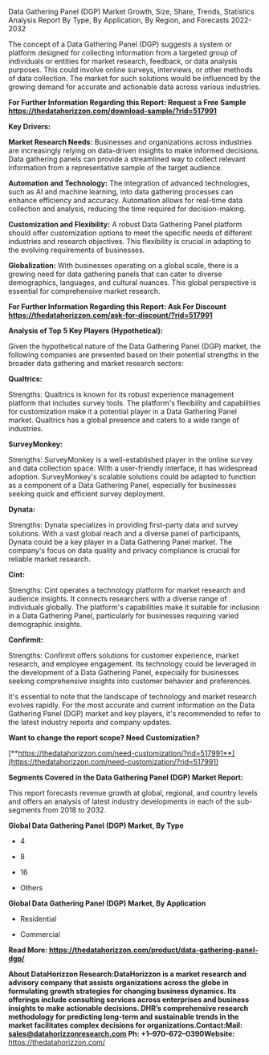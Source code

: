 Data Gathering Panel (DGP) Market Growth, Size, Share, Trends,
Statistics Analysis Report By Type, By Application, By Region, and
Forecasts 2022-2032

The concept of a Data Gathering Panel (DGP) suggests a system or
platform designed for collecting information from a targeted group of
individuals or entities for market research, feedback, or data analysis
purposes. This could involve online surveys, interviews, or other
methods of data collection. The market for such solutions would be
influenced by the growing demand for accurate and actionable data across
various industries.

**For Further Information Regarding this Report: Request a Free Sample
<https://thedatahorizzon.com/download-sample/?rid=517991>**

**Key Drivers:**

**Market Research Needs:** Businesses and organizations across
industries are increasingly relying on data-driven insights to make
informed decisions. Data gathering panels can provide a streamlined way
to collect relevant information from a representative sample of the
target audience.

**Automation and Technology:** The integration of advanced technologies,
such as AI and machine learning, into data gathering processes can
enhance efficiency and accuracy. Automation allows for real-time data
collection and analysis, reducing the time required for decision-making.

**Customization and Flexibility:** A robust Data Gathering Panel
platform should offer customization options to meet the specific needs
of different industries and research objectives. This flexibility is
crucial in adapting to the evolving requirements of businesses.

**Globalization:** With businesses operating on a global scale, there is
a growing need for data gathering panels that can cater to diverse
demographics, languages, and cultural nuances. This global perspective
is essential for comprehensive market research.

**For Further Information Regarding this Report: Ask For Discount
<https://thedatahorizzon.com/ask-for-discount/?rid=517991>**

**Analysis of Top 5 Key Players (Hypothetical):**

Given the hypothetical nature of the Data Gathering Panel (DGP) market,
the following companies are presented based on their potential strengths
in the broader data gathering and market research sectors:

**Qualtrics:**

Strengths: Qualtrics is known for its robust experience management
platform that includes survey tools. The platform's flexibility and
capabilities for customization make it a potential player in a Data
Gathering Panel market. Qualtrics has a global presence and caters to a
wide range of industries.

**SurveyMonkey:**

Strengths: SurveyMonkey is a well-established player in the online
survey and data collection space. With a user-friendly interface, it has
widespread adoption. SurveyMonkey's scalable solutions could be adapted
to function as a component of a Data Gathering Panel, especially for
businesses seeking quick and efficient survey deployment.

**Dynata:**

Strengths: Dynata specializes in providing first-party data and survey
solutions. With a vast global reach and a diverse panel of participants,
Dynata could be a key player in a Data Gathering Panel market. The
company's focus on data quality and privacy compliance is crucial for
reliable market research.

**Cint:**

Strengths: Cint operates a technology platform for market research and
audience insights. It connects researchers with a diverse range of
individuals globally. The platform's capabilities make it suitable for
inclusion in a Data Gathering Panel, particularly for businesses
requiring varied demographic insights.

**Confirmit:**

Strengths: Confirmit offers solutions for customer experience, market
research, and employee engagement. Its technology could be leveraged in
the development of a Data Gathering Panel, especially for businesses
seeking comprehensive insights into customer behavior and preferences.

It's essential to note that the landscape of technology and market
research evolves rapidly. For the most accurate and current information
on the Data Gathering Panel (DGP) market and key players, it's
recommended to refer to the latest industry reports and company updates.

**Want to change the report scope? Need Customization?**

[**https://thedatahorizzon.com/need-customization/?rid=517991**](https://thedatahorizzon.com/need-customization/?rid=517991)

**Segments Covered in the Data Gathering Panel (DGP) Market Report:**

This report forecasts revenue growth at global, regional, and country
levels and offers an analysis of latest industry developments in each of
the sub-segments from 2018 to 2032.

**Global Data Gathering Panel (DGP) Market, By Type**

-   4

-   8

-   16

-   Others

**Global Data Gathering Panel (DGP) Market, By Application**

-   Residential

-   Commercial

**Read More:
<https://thedatahorizzon.com/product/data-gathering-panel-dgp/>**

**About DataHorizzon Research:**DataHorizzon is a market research and
advisory company that assists organizations across the globe in
formulating growth strategies for changing business dynamics. Its
offerings include consulting services across enterprises and business
insights to make actionable decisions. DHR’s comprehensive research
methodology for predicting long-term and sustainable trends in the
market facilitates complex decisions for organizations.**Contact:Mail:**
<sales@datahorizzonresearch.com> **Ph:** +1–970–672–0390**Website:**
<https://thedatahorizzon.com/>
